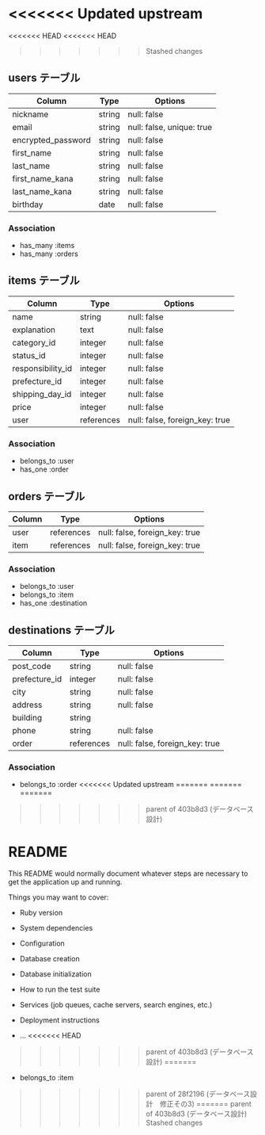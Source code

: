 <<<<<<< Updated upstream
=======
<<<<<<< HEAD
<<<<<<< HEAD
>>>>>>> Stashed changes
## users テーブル

| Column             | Type   | Options                    |
| ------------------ | ------ | -----------                |
| nickname           | string | null: false                |
| email              | string | null: false, unique: true  |
| encrypted_password | string | null: false                |
| first_name         | string | null: false                |
| last_name          | string | null: false                |
| first_name_kana    | string | null: false                |
| last_name_kana     | string | null: false                |
| birthday           | date   | null: false                |

### Association

- has_many :items
- has_many :orders


## items テーブル

| Column             | Type      | Options     |
| ------             | ------    | ----------- |
| name               | string    | null: false |
| explanation        | text      | null: false |
| category_id        | integer   | null: false |
| status_id          | integer   | null: false |
| responsibility_id  | integer   | null: false |
| prefecture_id      | integer   | null: false |
| shipping_day_id    | integer   | null: false |
| price              | integer   | null: false |
| user               | references| null: false, foreign_key: true|


### Association

- belongs_to :user
- has_one :order


## orders テーブル

| Column             | Type      | Options     |
| ------             | ------    | ----------- |
| user               | references| null: false, foreign_key: true|
| item               | references| null: false, foreign_key: true|

### Association

- belongs_to :user
- belongs_to :item
- has_one :destination

## destinations テーブル

| Column             | Type      | Options     |
| ------             | ------    | ----------- |
| post_code          | string    | null: false |
| prefecture_id      | integer   | null: false |
| city               | string    | null: false |
| address            | string    | null: false |
| building           | string    |             |
| phone              | string    | null: false |
| order              | references| null: false, foreign_key: true|

### Association


- belongs_to :order
<<<<<<< Updated upstream
=======
=======
=======
>>>>>>> parent of 403b8d3 (データベース設計)
# README

This README would normally document whatever steps are necessary to get the
application up and running.

Things you may want to cover:

* Ruby version

* System dependencies

* Configuration

* Database creation

* Database initialization

* How to run the test suite

* Services (job queues, cache servers, search engines, etc.)

* Deployment instructions

* ...
<<<<<<< HEAD
>>>>>>> parent of 403b8d3 (データベース設計)
=======
- belongs_to :item


>>>>>>> parent of 28f2196 (データベース設計　修正その3)
=======
>>>>>>> parent of 403b8d3 (データベース設計)
>>>>>>> Stashed changes
